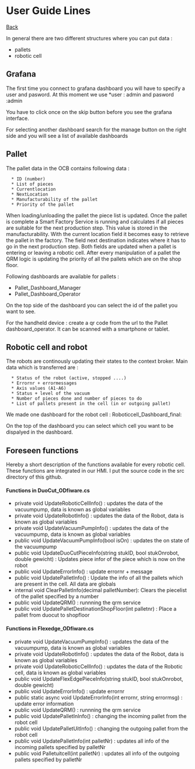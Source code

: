 # User Guide Lines

[Back](README.md)

In general there are two different structures where you can put data :
- pallets
- robotic cell

## Grafana
The first time you connect to grafana dashboard you will have to specify a user and pasword. At this moment we use 
       *user : admin and pasword :admin
       
You have to click once on the skip button before you see the grafana interface. 

For selecting another dashboard search for the manage button on the right side and you will see a list of available dashboards

## Pallet
 The pallet data in the OCB contains following data :
 
      * ID (number)
      * List of pieces
      * Currentlocation
      * NextLocation
      * Manufacturability of the pallet
      * Priority of the pallet
When loading/unloading the pallet the piece list is updated. 
Once the pallet is complete a Smart Factory Service is running and calculates if all pieces are suitable for the next production step. This value is stored in the manufacturability.
With the current location field it becomes easy to retrieve the pallet in the factory. The field next destination indicates where it has to go in the next production step. Both  fields are updated when a pallet is entering or leaving a robotic cell.
After every manipulation of a pallet the QRM logic is updating the priority of all the pallets which are on the shop floor.

Following dashboards are available for pallets :        
* Pallet_Dashboard_Manager 
* Pallet_Dashboard_Operator 

On the top side of the dashboard you can select the id of the pallet you want to see.

For the handheld device : create a qr code from the url to the Pallet dashboard_operator. It can be scanned with a smartphone or tablet.

## Robotic cell and robot

The robots are continously updating their states to the context broker. Main data which is transferred are :

      * Status of the robot (active, stopped ....)
      * Errornr + errormessages
      * Axis values (A1-A6)
      * Status + level of the vacuum
      * Number of pieces done and number of pieces to do
      * List of pallets present in the cell (in or outgoing pallet)
      
We made one dashboard for the robot cell :  Roboticcell_Dashboard_final: 

On the top of the dashboard you can select which cell you want to be dispalyed in the dashboard.               
                 

## Foreseen functions
Hereby a short description of the functions available for every robotic cell. These functions are integrated in our HMI. I put the source code in the src directory of this github.

#### Functions in DuoCut_ODfiware.cs

- private void UpdateRoboticCellInfo() : updates the data of the vacuumpump, data is known as global variables
- private void UpdateRobotInfo() : updates the data of the Robot, data is known as global variables
- private void UpdateVacuumPumpInfo() : updates the data of the vacuumpump, data is known as global variables
- public void UpdateVacuumPumpInfo(bool isOn) : updates the  on state of the vacuumpump
- public void UpdateDuoCutPieceInfo(string stukID, bool stukOnrobot, double gewicht) : Updates piece infor of the piece which is now on the robot
- public void UpdateErrorInfo() : update errornr + message
- public void UpdatePalletInfo() : Update the info of all the pallets which are present in the cell. All data are globals
- internal void ClearPalletInfo(decimal palletNumber): Clears the piecelist of the pallet specified by a number
- public void UpdateQRM() : runnning the qrm service
- public void UpdatePalletDestinationShopFloor(int palletnr) : Place a pallet from duocut to shopfloor
       
 

#### Functions in Flexedge_ODfiware.cs

- private void UpdateVacuumPumpInfo() : updates the data of the vacuumpump, data is known as global variables
- private void UpdateRobotInfo() : updates the data of the Robot, data is known as global variables
- private void UpdateRoboticCellInfo() : updates the data of the Robotic cell, data is known as global variables
- public void UpdateFlexEdgePieceInfo(string stukID, bool stukOnrobot, double gewicht)
- public void UpdateErrorInfo() : update errornr
- public static async void UpdateErrorInfo(int errornr, string errormsg) : update error information
- public void UpdateQRM() : runnning the qrm service
- public void UpdatePalletInInfo() : changing the incoming pallet from the robot cell
- public void UpdatePalletUitInfo() : changing the outgoing pallet from the robot cell
- public void UpdatePalletInfo(int palletNr) : updates all info of the incoming pallets specified by palletNr
- public void Palletuitcell(int palletNr) : updates all info of the outgoing pallets specified by palletNr


